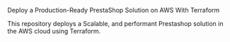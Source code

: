 Deploy a Production-Ready PrestaShop Solution on AWS With Terraform

This repository deploys a Scalable, and performant Prestashop solution in the AWS cloud using Terraform.
